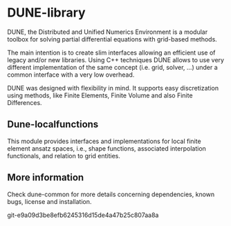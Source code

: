 <!--
SPDX-FileCopyrightText: Copyright © DUNE Project contributors, see file LICENSE.md in module root
SPDX-License-Identifier: LicenseRef-GPL-2.0-only-with-DUNE-exception
-->

DUNE-library
============

DUNE, the Distributed and Unified Numerics Environment is a modular toolbox
for solving partial differential equations with grid-based methods.

The main intention is to create slim interfaces allowing an efficient use of
legacy and/or new libraries. Using C++ techniques DUNE allows to use very
different implementation of the same concept (i.e. grid, solver, ...) under
a common interface with a very low overhead.

DUNE was designed with flexibility in mind. It supports easy discretization
using methods, like Finite Elements, Finite Volume and also Finite
Differences.

Dune-localfunctions
-------------------
This module provides interfaces and implementations for local
finite element ansatz spaces, i.e., shape functions, associated
interpolation functionals, and relation to grid entities.

More information
----------------

Check dune-common for more details concerning dependencies, known bugs,
license and installation.


git-e9a09d3be8efb6245316d15de4a47b25c807aa8a
